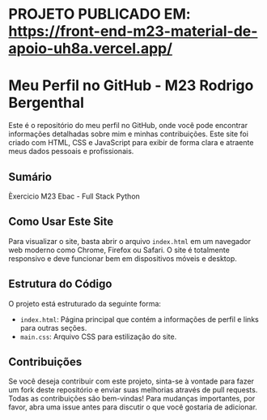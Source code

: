 # PROJETO PUBLICADO EM: https://front-end-m23-material-de-apoio-uh8a.vercel.app/


# Meu Perfil no GitHub - M23 Rodrigo Bergenthal

Este é o repositório do meu perfil no GitHub, onde você pode encontrar informações detalhadas sobre mim e minhas contribuições. Este site foi criado com HTML, CSS e JavaScript para exibir de forma clara e atraente meus dados pessoais e profissionais.

## Sumário
Èxercicio M23 Ebac - Full Stack Python
## Como Usar Este Site

Para visualizar o site, basta abrir o arquivo `index.html` em um navegador web moderno como Chrome, Firefox ou Safari. O site é totalmente responsivo e deve funcionar bem em dispositivos móveis e desktop.


## Estrutura do Código

O projeto está estruturado da seguinte forma:

- `index.html`: Página principal que contém a informações de perfil e links para outras seções.
- `main.css`: Arquivo CSS para estilização do site.

## Contribuições

Se você deseja contribuir com este projeto, sinta-se à vontade para fazer um fork deste repositório e enviar suas melhorias através de pull requests. Todas as contribuições são bem-vindas! Para mudanças importantes, por favor, abra uma issue antes para discutir o que você gostaria de adicionar.
